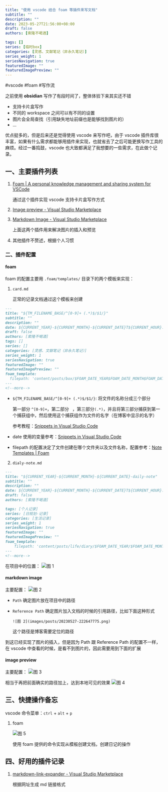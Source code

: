 ```yaml
---
title: "使用 vscode 结合 foam 等插件来写文档"
subtitle: ""
description: ""
date: 2023-05-27T21:56:00+08:00
draft: false
authors: [索隆不喝酒]

tags: []
series: [临时box]
categories: [灵感、文献笔记（非永久笔记）]
series_weight: 1
seriesNavigation: true
featuredImage: ""
featuredImagePreview: ""
---
```

<!--more-->
#vscode #foam #写作流

之前使用 **obsidian** 写作了有段时间了，整体体验下来其实还不错

- 支持卡片盒写作
- 不同的 workspace 之间可以有不同的设置
- 图片会全局查找（引用缺失地址前缀也是能够找到图片的）
- ...

优点挺多的，但是后来还是觉得使用 vscode 来写作吧，由于 vscode 插件库很丰富，如果有什么需求都能够用插件来实现，也就省去了之后可能更换写作工具的麻烦。经过一番捣鼓，vscode 也大致都满足了我想要的一些需求，在此做个记录。

## 一、主要插件列表

1. [Foam | A personal knowledge management and sharing system for VSCode](https://foambubble.github.io/foam/)

    通过这个插件实现 vscode 支持卡片盒写作方式

2. [Image preview - Visual Studio Marketplace](https://marketplace.visualstudio.com/items?itemName=kisstkondoros.vscode-gutter-preview)
3. [Markdown Image - Visual Studio Marketplace](https://marketplace.visualstudio.com/items?itemName=hancel.markdown-image)

    上面这两个插件用来解决图片的插入和预览

4. 其他插件不赘述，根据个人习惯

### 二、插件配置

#### foam

foam 的配置主要用 `.foam/templates/` 目录下的两个模板来实现：

1. `card.md`

    正常的记录文档通过这个模板来创建

```md {hl_lines=[2,5,"15-16"]}
---
title: "${TM_FILENAME_BASE/^[0-9]+ (.*)$/$1/}"
subtitle: ""
description: ""
date: ${CURRENT_YEAR}-${CURRENT_MONTH}-${CURRENT_DATE}T${CURRENT_HOUR}:${CURRENT_MINUTE}:00+08:00
draft: false
authors: [索隆不喝酒]
tags: []
series: []
categories: [灵感、文献笔记（非永久笔记）]
series_weight: 1
seriesNavigation: true
featuredImage: ""
featuredImagePreview: ""
foam_template:
  filepath: 'content/posts/box/$FOAM_DATE_YEAR$FOAM_DATE_MONTH$FOAM_DATE_DATE$FOAM_DATE_HOUR $FOAM_TITLE.md'
---
<!--more-->
```

- `${TM_FILENAME_BASE/^[0-9]+ (.*)$/$1/}`: 将文件的名称分成三个部分
  
    第一部分 `^[0-9]+`，第二部分 ` `，第三部分`(.*)`，并且将第三部分捕获到第一个捕获组中，然后使用这个捕获组作为文件的名字（在博客中显示的名字）

    参考教程：[Snippets in Visual Studio Code](https://code.visualstudio.com/docs/editor/userdefinedsnippets#_variable-transforms)

- date 使用的变量参考：[Snippets in Visual Studio Code](https://code.visualstudio.com/docs/editor/userdefinedsnippets#_variables)
- filepath 的配置决定了文件创建在哪个文件夹以及文件名称，配置参考：[Note Templates | Foam](https://foambubble.github.io/foam/user/features/note-templates#example-of-relative-filepath)

2. `dialy-note.md`

```md
---
title: "${CURRENT_YEAR}-${CURRENT_MONTH}-${CURRENT_DATE}-daily-note"
subtitle: ""
description: ""
date: ${CURRENT_YEAR}-${CURRENT_MONTH}-${CURRENT_DATE}T${CURRENT_HOUR}:${CURRENT_MINUTE}:00+08:00
draft: false
authors: [索隆不喝酒]

tags: [个人记录]
series: [日规划-记录]
categories: [生活记录]
series_weight: 1
seriesNavigation: true
featuredImage: ""
featuredImagePreview: ""
foam_template:
    filepath: 'content/posts/life/diary/$FOAM_DATE_YEAR/$FOAM_DATE_MONTH/$FOAM_DATE_YEAR-$FOAM_DATE_MONTH-$FOAM_DATE_DATE-daily-note.md'
---
<!--more-->
```

在项目中的位置：
![图 1](images/posts/20230527-222259604.png)  

#### markdown image

主要配置：
![图 2](images/posts/20230527-222647775.png)  

- `Path` 确定图片放在项目中的路径
- `Reference Path` 确定图片加入文档的时候的引用路径，比如下面这种形式

    ```text
    ![图 2](images/posts/20230527-222647775.png)  
    ```

    这个路径是博客需要定位的路径

到这已经实现了图片的插入，但是因为 Path 跟 Reference Path 的配置不一样，在 vscode 中查看的时候，是看不到图片的，因此需要用到下面的扩展

#### image preview

主要配置：
![图 3](images/posts/20230527-223105626.png)  

相当于再把前面确实的路径加上，达到本地可见的效果
![图 4](images/posts/20230527-223329360.png)  


## 三、快捷操作备忘

vscode 命令菜单：`ctrl` + `alt` + `p`

1. foam

    ![图 5](images/posts/20230527-223538586.png)  

    使用 foam 提供的命令实现从模板创建文档，创建日记的操作

## 四、好用的插件记录

1. [markdown-link-expander - Visual Studio Marketplace](https://marketplace.visualstudio.com/items?itemName=skn0tt.markdown-link-expander)

    根据网址生成 md 链接格式

